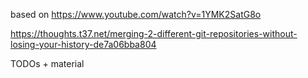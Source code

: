 based on https://www.youtube.com/watch?v=1YMK2SatG8o

https://thoughts.t37.net/merging-2-different-git-repositories-without-losing-your-history-de7a06bba804

TODOs + material
